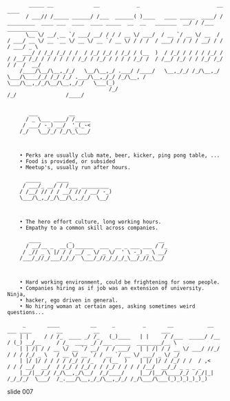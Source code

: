            _____ __             __            _                         __                                                              ____
          / ___// /_____ ______/ /___  ______( )____   ____ _____  ____/ /  _________  ____ ___  ____  ____ _____  __  __   _______  __/ / /___  __________
          \__ \/ __/ __ `/ ___/ __/ / / / __ \/ ___/  / __ `/ __ \/ __  /  / ___/ __ \/ __ `__ \/ __ \/ __ `/ __ \/ / / /  / ___/ / / / / __/ / / / ___/ _ \
         ___/ / /_/ /_/ / /  / /_/ /_/ / /_/ / (__  )  / /_/ / / / / /_/ /  / /__/ /_/ / / / / / / /_/ / /_/ / / / / /_/ /  / /__/ /_/ / / /_/ /_/ / /  /  __/
        /____/\__/\__,_/_/   \__/\__,_/ .___/ /____/   \__,_/_/ /_/\__,_/   \___/\____/_/ /_/ /_/ .___/\__,_/_/ /_/\__, /   \___/\__,_/_/\__/\__,_/_/   \___(_)
                                     /_/                                                     /_/                /____/


           ___          __
          / _ \___ ____/ /_____
         / ___/ -_) __/  '_(_-<
        /_/   \__/_/ /_/\_\___/



        • Perks are usually club mate, beer, kicker, ping pong table, ...
        • Food is provided, or subsided
        • Meetup's, usually run after hours.

          _____     ____
         / ___/_ __/ / /___ _________
        / /__/ // / / __/ // / __/ -_)
        \___/\_,_/_/\__/\_,_/_/  \__/



        • The hero effort culture, long working hours.
        • Empathy to a common skill across companies.

           ____         _                            __
          / __/__ _  __(_)______  ___  __ _ ___ ___ / /_
         / _// _ \ |/ / / __/ _ \/ _ \/  ' \ -_) _ \ __/
        /___/_//_/___/_/_/  \___/_//_/_/_/_\__/_//_\__/



        • Hard working environment, could be frightening for some people.
        • Companies hiring as if job was an extension of university. Ninja,
        • hacker, ego driven in general.
        • No hiring woman at certain ages, asking sometimes weird questions...

         _       ____          __     _         _       __           __      ___ ____        __          __                    ___
        | |     / / /_  ____ _/ /_   (_)____   | |     / /___  _____/ /__   / (_) __/__     / /_  ____ _/ /___ _____  ________/__ \
        | | /| / / __ \/ __ `/ __/  / / ___/   | | /| / / __ \/ ___/ //_/  / / / /_/ _ \   / __ \/ __ `/ / __ `/ __ \/ ___/ _ \/ _/
        | |/ |/ / / / / /_/ / /_   / (__  )    | |/ |/ / /_/ / /  / ,<    / / / __/  __/  / /_/ / /_/ / / /_/ / / / / /__/  __/_/ _ _ _ _
        |__/|__/_/ /_/\__,_/\__/  /_/____/     |__/|__/\____/_/  /_/|_|  /_/_/_/  \___/  /_.___/\__,_/_/\__,_/_/ /_/\___/\___(_)_)_)_)_)_)



















































































slide 007
